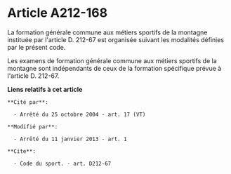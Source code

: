 # Article A212-168

La formation générale commune aux métiers sportifs de la montagne instituée par l'article D. 212-67 est organisée suivant les
modalités définies par le présent code. 

Les examens de formation générale commune aux métiers sportifs de la montagne sont indépendants de ceux de la formation
spécifique prévue à l'article D. 212-67.

**Liens relatifs à cet article**

	**Cité par**:

	  - Arrêté du 25 octobre 2004 - art. 17 (VT)

	**Modifié par**:

	  - Arrêté du 11 janvier 2013 - art. 1

	**Cite**:

	  - Code du sport. - art. D212-67
